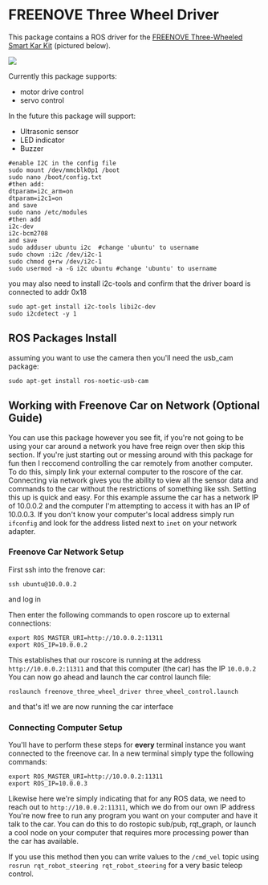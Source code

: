 # FREENOVE Three Wheel Driver
This package contains a ROS driver for the [FREENOVE Three-Wheeled Smart Kar Kit](https://www.amazon.com/Freenove-Three-Wheeled-Raspberry-Detailed-Ultrasonic/dp/B06W54XC9V/?_encoding=UTF8&pd_rd_w=kM38H&content-id=amzn1.sym.bc5f3394-3b4c-4031-8ac0-18107ac75816&pf_rd_p=bc5f3394-3b4c-4031-8ac0-18107ac75816&pf_rd_r=DGR5Y0YYAB2M4VJVA2FY&pd_rd_wg=iOD6B&pd_rd_r=b6111766-e055-4ae1-8896-bde9e0e2177e&ref_=pd_gw_ci_mcx_mr_hp_atf_m) (pictured below). 

![](https://m.media-amazon.com/images/W/IMAGERENDERING_521856-T1/images/I/61eL5Oqm0mL._AC_SL1500_.jpg)

Currently this package supports: 
- motor drive control 
- servo control 

In the future this package will support: 
- Ultrasonic sensor 
- LED indicator
- Buzzer 

```
#enable I2C in the config file
sudo mount /dev/mmcblk0p1 /boot 
sudo nano /boot/config.txt
#then add: 
dtparam=i2c_arm=on 
dtparam=i2c1=on
and save 
sudo nano /etc/modules
#then add 
i2c-dev 
i2c-bcm2708
and save
sudo adduser ubuntu i2c  #change 'ubuntu' to username
sudo chown :i2c /dev/i2c-1
sudo chmod g+rw /dev/i2c-1
sudo usermod -a -G i2c ubuntu #change 'ubuntu' to username
```

you may also need to install i2c-tools and confirm that the driver board is connected to addr 0x18

```
sudo apt-get install i2c-tools libi2c-dev
sudo i2cdetect -y 1
```

## ROS Packages Install
assuming you want to use the camera then you'll need the usb_cam package: 

```
sudo apt-get install ros-noetic-usb-cam
```

## Working with Freenove Car on Network (Optional Guide)
You can use this package however you see fit, if you're not going to be using your car around a network you have free reign over then skip this section.
If you're just starting out or messing around with this package for fun then I reccomend controlling the car remotely from another computer. 
To do this, simply link your external computer to the roscore of the car. 
Connecting via network gives you the ability to view all the sensor data and commands to the car without the restrictions of something like ssh. 
Setting this up is quick and easy. 
For this example assume the car has a network IP of 10.0.0.2 and the computer I'm attempting to access it with has an IP of 10.0.0.3. 
If you don't know your computer's local address simply run ```ifconfig``` and look for the address listed next to ```inet``` on your network adapter.

### Freenove Car Network Setup 
First ssh into the frenove car: 
```
ssh ubuntu@10.0.0.2
``` 
and log in

Then enter the following commands to open roscore up to external connections: 

```
export ROS_MASTER_URI=http://10.0.0.2:11311
export ROS_IP=10.0.0.2
```
This establishes that our roscore is running at the address ```http://10.0.0.2:11311``` and that this computer (the car) has the IP ```10.0.0.2```
You can now go ahead and launch the car control launch file: 

```
roslaunch freenove_three_wheel_driver three_wheel_control.launch
```

and that's it! we are now running the car interface 

### Connecting Computer Setup 

You'll have to perform these steps for **every** terminal instance you want connected to the freenove car. 
In a new terminal simply type the following commands: 
```
export ROS_MASTER_URI=http://10.0.0.2:11311
export ROS_IP=10.0.0.3
```
Likewise here we're simply indicating that for any ROS data, we need to reach out to ```http://10.0.0.2:11311```, which we do from our own IP address
You're now free to run any program you want on your computer and have it talk to the car. 
You can do this to do rostopic sub/pub, rqt_graph, or launch a cool node on your computer that requires more processing power than the car has available. 

If you use this method then you can write values to the ``/cmd_vel`` topic using ```rosrun rqt_robot_steering rqt_robot_steering``` for a very basic teleop control. 